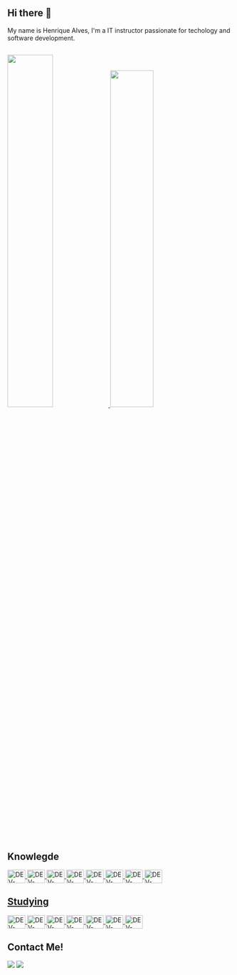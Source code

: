 ## Hi there 👋
My name is Henrique Alves,  I'm a IT instructor passionate for techology and software development.
##
  <div>
  <a href="https://github.com/rickalves">
    <img width="45%" src="https://github-readme-stats.vercel.app/api?username=rickalves&show_icons=true&theme=highcontrast"/>
    <img width="44%" src="https://github-readme-stats.vercel.app/api/top-langs/?username=rickalves&theme=highcontrast&layout=compact"/>
  </a>
 </div>
  
## Knowlegde
<div style="display: inline_block">
  <a href="https://github.com/rickalves">
    <img title="HTML5" alt="DEV-ICON" height="30" width="40" align="center" src="https://cdn.jsdelivr.net/gh/devicons/devicon/icons/html5/html5-original.svg" />
    <img title="CSS3" alt="DEV-ICON"  height="30" width="40" align="center"  src="https://cdn.jsdelivr.net/gh/devicons/devicon/icons/css3/css3-original.svg" />
    <img title="JAVASCRIPT" alt="DEV-ICON"  height="30" width="40" align="center" src="https://cdn.jsdelivr.net/gh/devicons/devicon/icons/javascript/javascript-original.svg" />
    <img title="NODEJS" alt="DEV-ICON"  height="30" width="40" align="center" src="https://cdn.jsdelivr.net/gh/devicons/devicon/icons/nodejs/nodejs-original.svg" />
    <img title="BOOTSTRAP" alt="DEV-ICON"  height="30" width="40" align="center" src="https://cdn.jsdelivr.net/gh/devicons/devicon/icons/bootstrap/bootstrap-plain.svg" />
    <img title="WEBPACK" alt="DEV-ICON" height="30" width="40" align="center"  src="https://cdn.jsdelivr.net/gh/devicons/devicon/icons/webpack/webpack-original.svg"/>
    <img title="MYSQL" alt="DEV-ICON"  height="30" width="40" align="center" src="https://cdn.jsdelivr.net/gh/devicons/devicon/icons/mysql/mysql-original.svg" />
    <img title="JAVA" alt="DEV-ICON"  height="30" width="40" align="center"  src="https://cdn.jsdelivr.net/gh/devicons/devicon/icons/java/java-original-wordmark.svg" />
</div>

## Studying
<div style="display: inline_block">
  <a href="https://github.com/rickalves/rickalves">
    <img title="REACT" alt="DEV-ICON" height="30" width="40" align="center" src="https://cdn.jsdelivr.net/gh/devicons/devicon/icons/react/react-original.svg" />
    <img title="VUE.JS" alt="DEV-ICON" height="30" width="40" align="center" src="https://cdn.jsdelivr.net/gh/devicons/devicon/icons/vuejs/vuejs-original.svg" />
    <img title="AWS" alt="DEV-ICON" height="30" width="40" align="center" src="https://cdn.jsdelivr.net/gh/devicons/devicon/icons/amazonwebservices/amazonwebservices-original.svg" />
    <img title="DOCKER" alt="DEV-ICON" height="30" width="40" align="center" src="https://cdn.jsdelivr.net/gh/devicons/devicon/icons/docker/docker-plain-wordmark.svg"/>
    <img title="ANGULAR" alt="DEV-ICON" height="30" width="40" align="center" src="https://cdn.jsdelivr.net/gh/devicons/devicon/icons/angularjs/angularjs-plain.svg"/>
    <img title="FLUTTER" alt="DEV-ICON"height="30" width="40" align="center" src="https://cdn.jsdelivr.net/gh/devicons/devicon/icons/flutter/flutter-original.svg"/>
    <img title="PYTHON" alt="DEV-ICON" height="30" width="40" align="center" src="https://cdn.jsdelivr.net/gh/devicons/devicon/icons/python/python-original.svg"/>
  </a>
  
</div>

## Contact Me!
  <div>
    <a href="https://www.instagram.com/rick_alves.r/" target="_blank"><img src="https://img.shields.io/badge/Instagram-E4405F?style=for-the-badge&logo=instagram&logoColor=white" target="_blank"></a>
    <a href="https://www.linkedin.com/in/henrique-alves-685a1777/" target="_blank"><img src="https://img.shields.io/badge/LinkedIn-0077B5?style=for-the-badge&logo=linkedin&logoColor=white" target="_blank"></a>
  </div>

